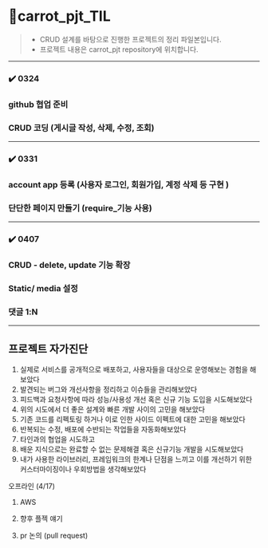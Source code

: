 # 📰carrot_pjt_TIL

> - CRUD 설계를 바탕으로  진행한 프로젝트의 정리 파일본입니다. 
>- 프로젝트 내용은 carrot_pjt repository에 위치합니다. 

<hr>

### ✔️  0324

### github 협업 준비

### CRUD 코딩 (게시글 작성, 삭제, 수정, 조회)

<hr>

### ✔️  0331

###   account app 등록 (사용자 로그인, 회원가입, 계정 삭제 등 구현 )

###   단단한 페이지 만들기 (require_기능 사용)

<hr>

### ✔️ 0407

### CRUD - delete, update 기능 확장

### Static/ media 설정

### 댓글 1:N

<hr> 



## 프로젝트 자가진단 

1. 실제로 서비스를 공개적으로 배포하고, 사용자들을 대상으로 운영해보는 경험을 해보았다
2. 발견되는 버그와 개선사항을 정리하고 이슈들을 관리해보았다
3. 피드백과 요청사항에 따라 성능/사용성 개선 혹은 신규 기능 도입을 시도해보았다
4. 위의 시도에서 더 좋은 설계와 빠른 개발 사이의 고민을 해보았다
5. 기존 코드를 리펙토링 하거나 이로 인한 사이드 이펙트에 대한 고민을 해보았다
6. 반복되는 수정, 배포에 수반되는 작업들을 자동화해보았다
7. 타인과의 협업을 시도하고
8. 배운 지식으로는 완료할 수 없는 문제해결 혹은 신규기능 개발을 시도해보았다
9. 내가 사용한 라이브러리, 프레임워크의 한계나 단점을 느끼고 이를 개선하기 위한 커스터마이징이나 우회방법을 생각해보았다



오프라인 (4/17)

1. AWS
2. 향후 플젝 얘기 

3. pr 논의 (pull request)




